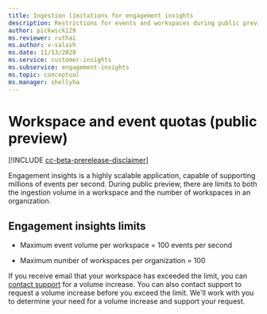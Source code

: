 ```yaml
---
title: Ingestion limitations for engagement insights
description: Restrictions for events and workspaces during public preview 
author: pickwick129
ms.reviewer: ruthai
ms.author: v-salash
ms.date: 11/13/2020
ms.service: customer-insights
ms.subservice: engagement-insights 
ms.topic: conceptual
ms.manager: shellyha
---
```

# Workspace and event quotas (public preview)

[!INCLUDE [cc-beta-prerelease-disclaimer]( includes/cc-beta-prerelease-disclaimer.md)]

Engagement insights is a highly scalable application, capable of supporting millions of events per second. During public preview, there are limits to both the ingestion volume in a workspace and the number of workspaces in an organization.

## Engagement insights limits

- Maximum event volume per workspace  = 100 events per second

- Maximum number of workspaces per organization = 100

If you receive email that your workspace has exceeded the limit, you can [contact support](https://go.microsoft.com/fwlink/?linkid=2145734) for a volume increase. You can also contact support to request a  volume increase before you exceed  the limit. We'll work with you to determine your need for a volume increase and support your request.
